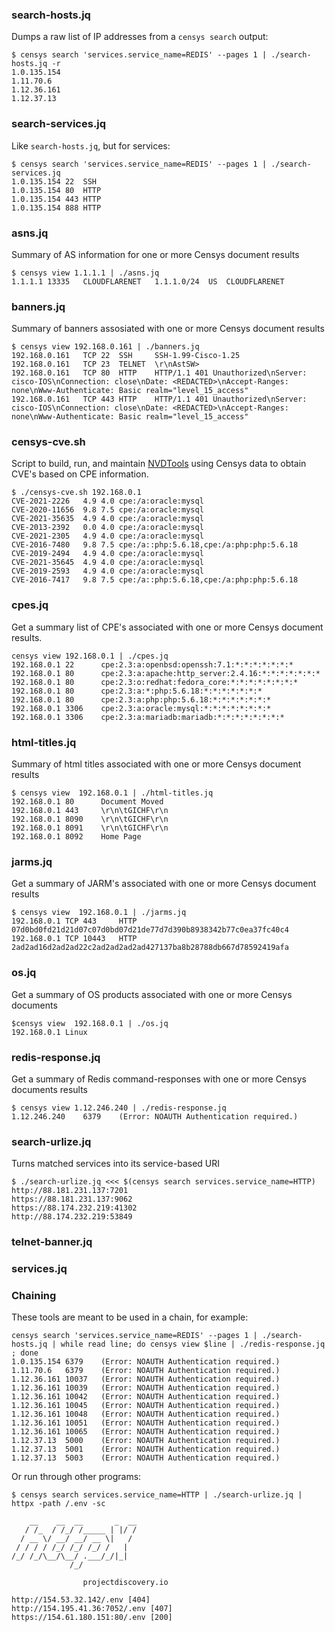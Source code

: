 
### search-hosts.jq

Dumps a raw list of IP addresses from a `censys search` output:

```shell
$ censys search 'services.service_name=REDIS' --pages 1 | ./search-hosts.jq -r
1.0.135.154
1.11.70.6
1.12.36.161
1.12.37.13
```

### search-services.jq

Like `search-hosts.jq`, but for services:

```shell
$ censys search 'services.service_name=REDIS' --pages 1 | ./search-services.jq
1.0.135.154	22	SSH
1.0.135.154	80	HTTP
1.0.135.154	443	HTTP
1.0.135.154	888	HTTP
```

### asns.jq

Summary of AS information for one or more Censys document results

```shell
$ censys view 1.1.1.1 | ./asns.jq
1.1.1.1	13335	CLOUDFLARENET	1.1.1.0/24	US	CLOUDFLARENET
```

### banners.jq

Summary of banners assosiated with one or more Censys document results

```shell
$ censys view 192.168.0.161 | ./banners.jq
192.168.0.161	TCP	22	SSH	    SSH-1.99-Cisco-1.25
192.168.0.161	TCP	23	TELNET	\r\nAstSW>
192.168.0.161	TCP	80	HTTP	HTTP/1.1 401 Unauthorized\nServer: cisco-IOS\nConnection: close\nDate: <REDACTED>\nAccept-Ranges: none\nWww-Authenticate: Basic realm="level_15_access"
192.168.0.161	TCP	443	HTTP	HTTP/1.1 401 Unauthorized\nServer: cisco-IOS\nConnection: close\nDate: <REDACTED>\nAccept-Ranges: none\nWww-Authenticate: Basic realm="level_15_access"
```

### censys-cve.sh

Script to build, run, and maintain [NVDTools](https://github.com/facebookincubator/nvdtools) using Censys data to obtain CVE's based on CPE information.

```shell
$ ./censys-cve.sh 192.168.0.1 
CVE-2021-2226	4.9	4.0	cpe:/a:oracle:mysql
CVE-2020-11656	9.8	7.5	cpe:/a:oracle:mysql
CVE-2021-35635	4.9	4.0	cpe:/a:oracle:mysql
CVE-2013-2392	0.0	4.0	cpe:/a:oracle:mysql
CVE-2021-2305	4.9	4.0	cpe:/a:oracle:mysql
CVE-2016-7480	9.8	7.5	cpe:/a::php:5.6.18,cpe:/a:php:php:5.6.18
CVE-2019-2494	4.9	4.0	cpe:/a:oracle:mysql
CVE-2021-35645	4.9	4.0	cpe:/a:oracle:mysql
CVE-2019-2593	4.9	4.0	cpe:/a:oracle:mysql
CVE-2016-7417	9.8	7.5	cpe:/a::php:5.6.18,cpe:/a:php:php:5.6.18
```

### cpes.jq

Get a summary list of CPE's associated with one or more Censys document results.

```shell
censys view 192.168.0.1 | ./cpes.jq
192.168.0.1	22	    cpe:2.3:a:openbsd:openssh:7.1:*:*:*:*:*:*:*
192.168.0.1	80	    cpe:2.3:a:apache:http_server:2.4.16:*:*:*:*:*:*:*
192.168.0.1	80	    cpe:2.3:o:redhat:fedora_core:*:*:*:*:*:*:*:*
192.168.0.1	80	    cpe:2.3:a:*:php:5.6.18:*:*:*:*:*:*:*
192.168.0.1	80      cpe:2.3:a:php:php:5.6.18:*:*:*:*:*:*:*
192.168.0.1	3306	cpe:2.3:a:oracle:mysql:*:*:*:*:*:*:*:*
192.168.0.1	3306    cpe:2.3:a:mariadb:mariadb:*:*:*:*:*:*:*:*
```

### html-titles.jq

Summary of html titles associated with one or more Censys document results

```shell
$ censys view  192.168.0.1 | ./html-titles.jq 
192.168.0.1	80	    Document Moved
192.168.0.1	443	    \r\n\tGICHF\r\n
192.168.0.1	8090	\r\n\tGICHF\r\n
192.168.0.1	8091	\r\n\tGICHF\r\n
192.168.0.1	8092	Home Page
```

### jarms.jq

Get a summary of JARM's associated with one or more Censys document results

```shell
$ censys view  192.168.0.1 | ./jarms.jq
192.168.0.1	TCP	443	    HTTP	07d0bd0fd21d21d07c07d0bd07d21de77d7d390b8938342b77c0ea37fc40c4
192.168.0.1	TCP	10443	HTTP	2ad2ad16d2ad2ad22c2ad2ad2ad2ad427137ba8b28788db667d78592419afa
```

### os.jq

Get a summary of OS products associated with one or more Censys documents

```shell
$censys view  192.168.0.1 | ./os.jq 
192.168.0.1	Linux
```

### redis-response.jq

Get a summary of Redis command-responses with one or more Censys documents results

```shell
$ censys view 1.12.246.240 | ./redis-response.jq
1.12.246.240	6379	(Error: NOAUTH Authentication required.)
```

### search-urlize.jq

Turns matched services into its service-based URI

```shell
$ ./search-urlize.jq <<< $(censys search services.service_name=HTTP)
http://88.181.231.137:7201
https://88.181.231.137:9062
https://88.174.232.219:41302
http://88.174.232.219:53849

```

### telnet-banner.jq

### services.jq

### Chaining

These tools are meant to be used in a chain, for example:

```shell
censys search 'services.service_name=REDIS' --pages 1 | ./search-hosts.jq | while read line; do censys view $line | ./redis-response.jq ; done
1.0.135.154	6379	(Error: NOAUTH Authentication required.)
1.11.70.6	6379	(Error: NOAUTH Authentication required.)
1.12.36.161	10037	(Error: NOAUTH Authentication required.)
1.12.36.161	10039	(Error: NOAUTH Authentication required.)
1.12.36.161	10042	(Error: NOAUTH Authentication required.)
1.12.36.161	10045	(Error: NOAUTH Authentication required.)
1.12.36.161	10048	(Error: NOAUTH Authentication required.)
1.12.36.161	10051	(Error: NOAUTH Authentication required.)
1.12.36.161	10065	(Error: NOAUTH Authentication required.)
1.12.37.13	5000	(Error: NOAUTH Authentication required.)
1.12.37.13	5001	(Error: NOAUTH Authentication required.)
1.12.37.13	5003	(Error: NOAUTH Authentication required.)
```

Or run through other programs:

```shell
$ censys search services.service_name=HTTP | ./search-urlize.jq | httpx -path /.env -sc

    __    __  __       _  __
   / /_  / /_/ /_____ | |/ /
  / __ \/ __/ __/ __ \|   /
 / / / / /_/ /_/ /_/ /   |
/_/ /_/\__/\__/ .___/_/|_|
             /_/

                projectdiscovery.io

http://154.53.32.142/.env [404]
http://154.195.41.36:7052/.env [407]
https://154.61.180.151:80/.env [200]
```

